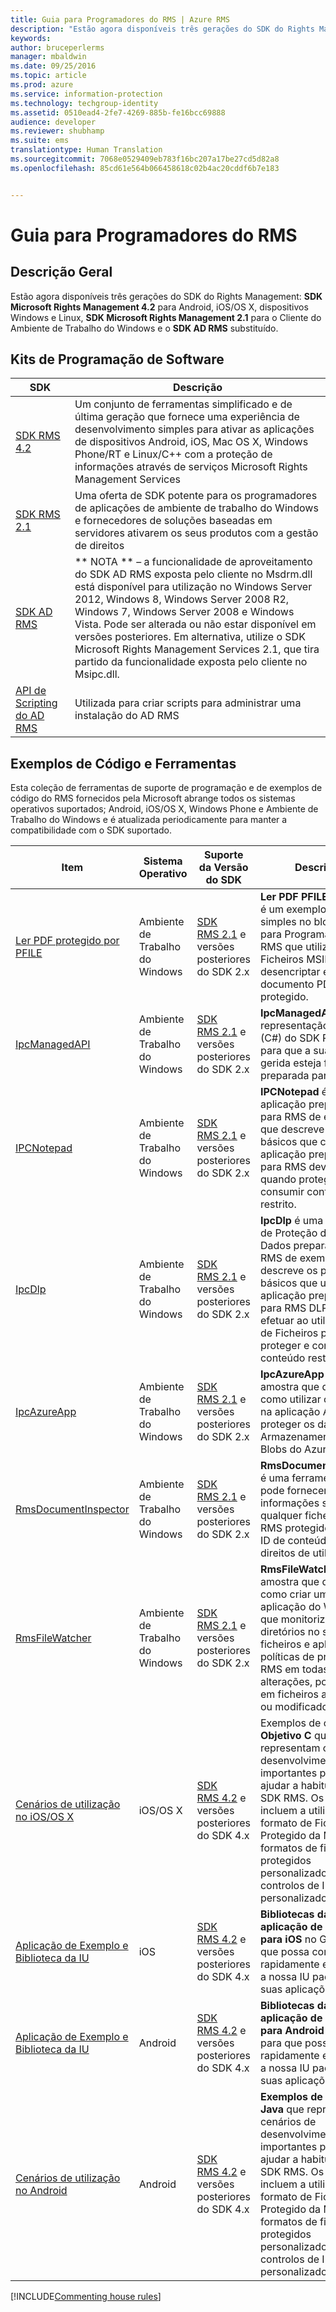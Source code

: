 ```yaml
---
title: Guia para Programadores do RMS | Azure RMS
description: "Estão agora disponíveis três gerações do SDK do Rights Management."
keywords: 
author: bruceperlerms
manager: mbaldwin
ms.date: 09/25/2016
ms.topic: article
ms.prod: azure
ms.service: information-protection
ms.technology: techgroup-identity
ms.assetid: 0510ead4-2fe7-4269-885b-fe16bcc69888
audience: developer
ms.reviewer: shubhamp
ms.suite: ems
translationtype: Human Translation
ms.sourcegitcommit: 7068e0529409eb783f16bc207a17be27cd5d82a8
ms.openlocfilehash: 85cd61e564b066458618c02b4ac20cddf6b7e183


---
```


# <a name="rms-developers-guide"></a>Guia para Programadores do RMS

## <a name="overview"></a>Descrição Geral ##
Estão agora disponíveis três gerações do SDK do Rights Management: **SDK Microsoft Rights Management 4.2** para Android, iOS/OS X, dispositivos Windows e Linux, **SDK Microsoft Rights Management 2.1** para o Cliente do Ambiente de Trabalho do Windows e o **SDK AD RMS** substituído.

## <a name="software-development-kits"></a>Kits de Programação de Software ##
| SDK | Descrição |
|------|---------|
| [SDK RMS 4.2](active-directory-rights-management-services-multi-platform-thin-client-sdk-portal.md) | Um conjunto de ferramentas simplificado e de última geração que fornece uma experiência de desenvolvimento simples para ativar as aplicações de dispositivos Android, iOS, Mac OS X, Windows Phone/RT e Linux/C++ com a proteção de informações através de serviços Microsoft Rights Management Services |
| [SDK RMS 2.1](microsoft-information-protection-and-control-client-portal.md) | Uma oferta de SDK potente para os programadores de aplicações de ambiente de trabalho do Windows e fornecedores de soluções baseadas em servidores ativarem os seus produtos com a gestão de direitos|
|[SDK AD RMS]()|** NOTA ** – a funcionalidade de aproveitamento do SDK AD RMS exposta pelo cliente no Msdrm.dll está disponível para utilização no Windows Server 2012, Windows 8, Windows Server 2008 R2, Windows 7, Windows Server 2008 e Windows Vista. Pode ser alterada ou não estar disponível em versões posteriores. Em alternativa, utilize o SDK Microsoft Rights Management Services 2.1, que tira partido da funcionalidade exposta pelo cliente no Msipc.dll.|
|[API de Scripting do AD RMS]()| Utilizada para criar scripts para administrar uma instalação do AD RMS|

## <a name="code-samples-and-tools"></a>Exemplos de Código e Ferramentas ##
Esta coleção de ferramentas de suporte de programação e de exemplos de código do RMS fornecidos pela Microsoft abrange todos os sistemas operativos suportados; Android, iOS/OS X, Windows Phone e Ambiente de Trabalho do Windows e é atualizada periodicamente para manter a compatibilidade com o SDK suportado.

| Item | Sistema Operativo | Suporte da Versão do SDK | Descrição |
|------|------------------|------------------------|-------------|
| [Ler PDF protegido por PFILE](https://blogs.msdn.microsoft.com/rms/2015/11/09/reading-a-pfile-protected-pdf/) | Ambiente de Trabalho do Windows| [SDK RMS 2.1](microsoft-information-protection-and-control-client-portal.md) e versões posteriores do SDK 2.x | **Ler PDF PFILE protegido** é um exemplo de código simples no blogue Área para Programadores do RMS que utiliza a API de Ficheiros MSIPC para desencriptar e abrir um documento PDF PFILE protegido.|
| [IpcManagedAPI](https://github.com/Azure-Samples/active-directory-dotnet-rms) | Ambiente de Trabalho do Windows | [SDK RMS 2.1](microsoft-information-protection-and-control-client-portal.md) e versões posteriores do SDK 2.x | **IpcManagedAPI** é uma representação de .NET (C#) do SDK RMS 2.1 para que a sua aplicação gerida esteja facilmente preparada para RMS.|
| [IPCNotepad](https://code.msdn.microsoft.com/ipcnotepad-sample-f67dae80) | Ambiente de Trabalho do Windows | [SDK RMS 2.1](microsoft-information-protection-and-control-client-portal.md) e versões posteriores do SDK 2.x| **IPCNotepad** é uma aplicação preparada para RMS de exemplo que descreve os passos básicos que cada aplicação preparada para RMS deve efetuar quando proteger e consumir conteúdo restrito.|
| [IpcDlp](https://github.com/Azure-Samples/active-directory-dotnet-rms)|Ambiente de Trabalho do Windows|[SDK RMS 2.1](microsoft-information-protection-and-control-client-portal.md) e versões posteriores do SDK 2.x|**IpcDlp** é uma aplicação de Proteção de Fuga de Dados preparada para RMS de exemplo que descreve os passos básicos que uma aplicação preparada para RMS DLP deve efetuar ao utilizar a API de Ficheiros para proteger e consumir conteúdo restrito.|
| [IpcAzureApp](https://github.com/Azure-Samples/active-directory-dotnet-rms) | Ambiente de Trabalho do Windows|[SDK RMS 2.1](microsoft-information-protection-and-control-client-portal.md) e versões posteriores do SDK 2.x|**IpcAzureApp** é uma amostra que demonstra como utilizar o SDK RMS na aplicação Azure para proteger os dados no Armazenamento de Blobs do Azure.|
| [RmsDocumentInspector](https://github.com/Azure-Samples/active-directory-dotnet-rms) | Ambiente de Trabalho do Windows|[SDK RMS 2.1](microsoft-information-protection-and-control-client-portal.md) e versões posteriores do SDK 2.x|**RmsDocumentInspector** é uma ferramenta que pode fornecer informações sobre qualquer ficheiro de RMS protegido, tal como ID de conteúdo ou direitos de utilizador.|
| [RmsFileWatcher](https://github.com/Azure-Samples/active-directory-dotnet-rms) | Ambiente de Trabalho do Windows|[SDK RMS 2.1](microsoft-information-protection-and-control-client-portal.md) e versões posteriores do SDK 2.x|**RmsFileWatcher** é uma amostra que demonstra como criar uma aplicação do Windows que monitoriza os diretórios no sistema de ficheiros e aplica políticas de proteção RMS em todas as alterações, por exemplo, em ficheiros adicionados ou modificados.|
| [Cenários de utilização no iOS/OS X](https://msdn.microsoft.com/library/dn758307(v=vs.85).aspx) |iOS/OS X|[SDK RMS 4.2](active-directory-rights-management-services-multi-platform-thin-client-sdk-portal.md) e versões posteriores do SDK 4.x|Exemplos de código do **Objetivo C** que representam cenários de desenvolvimento importantes para o ajudar a habituar-se ao SDK RMS. Os exemplos incluem a utilização do formato de Ficheiro Protegido da Microsoft, formatos de ficheiros protegidos personalizados e controlos de IU personalizados.|
| [Aplicação de Exemplo e Biblioteca da IU](https://github.com/AzureAD/rms-sdk-ui-for-ios) |iOS|[SDK RMS 4.2](active-directory-rights-management-services-multi-platform-thin-client-sdk-portal.md) e versões posteriores do SDK 4.x|**Bibliotecas da IU e aplicação de exemplo para iOS** no GitHub para que possa começar rapidamente e reutilizar a nossa IU padrão nas suas aplicações.|
| [Aplicação de Exemplo e Biblioteca da IU](https://github.com/AzureAD/rms-sdk-ui-for-android) |Android|[SDK RMS 4.2](active-directory-rights-management-services-multi-platform-thin-client-sdk-portal.md) e versões posteriores do SDK 4.x|**Bibliotecas da IU e aplicação de exemplo para Android** no GitHub para que possa começar rapidamente e reutilizar a nossa IU padrão nas suas aplicações.|
| [Cenários de utilização no Android](https://msdn.microsoft.com/en-us/library/dn758246(v=vs.85).aspx) |Android|[SDK RMS 4.2](active-directory-rights-management-services-multi-platform-thin-client-sdk-portal.md) e versões posteriores do SDK 4.x|**Exemplos de código Java** que representam cenários de desenvolvimento importantes para o ajudar a habituar-se ao SDK RMS. Os exemplos incluem a utilização do formato de Ficheiro Protegido da Microsoft, formatos de ficheiros protegidos personalizados e controlos de IU personalizados.|

[!INCLUDE[Commenting house rules](../includes/houserules.md)]


<!--HONumber=Jan17_HO4-->


